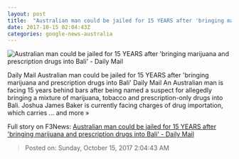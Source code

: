 ```yaml
---
layout: post
title:  "Australian man could be jailed for 15 YEARS after 'bringing marijuana and prescription drugs into Bali' - Daily Mail"
date: 2017-10-15 02:04:43Z
categories: google-news-australia
---
```


![Australian man could be jailed for 15 YEARS after 'bringing marijuana and prescription drugs into Bali' - Daily Mail](http://i.dailymail.co.uk/i/pix/2017/10/11/22/453D92C300000578-0-image-a-3_1507758437841.jpg)

Daily Mail Australian man could be jailed for 15 YEARS after 'bringing marijuana and prescription drugs into Bali' Daily Mail An Australian man is facing 15 years behind bars after being named a suspect for allegedly bringing a mixture of marijuana, tobacco and prescription-only drugs into Bali. Joshua James Baker is currently facing charges of drug importation, which carries ... and more »


Full story on F3News: [Australian man could be jailed for 15 YEARS after 'bringing marijuana and prescription drugs into Bali' - Daily Mail](http://www.f3nws.com/n/RGaCJB)

> Posted on: Sunday, October 15, 2017 2:04:43 AM
